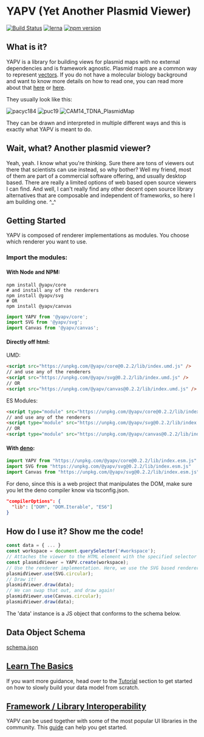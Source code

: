 # YAPV (**Y**et **A**nother **P**lasmid **V**iewer)

[![Build Status](https://travis-ci.com/mycql/yapv.svg?branch=master)](https://travis-ci.com/mycql/yapv)
[![lerna](https://img.shields.io/badge/maintained%20with-lerna-cc00ff.svg)](https://lerna.js.org/)
[![npm version](https://badge.fury.io/js/%40yapv%2Fcore.svg)](https://badge.fury.io/js/%40yapv%2Fcore)

## What is it?

YAPV is a library for building views for plasmid maps with no external dependencies and is framework agnostic. Plasmid maps are a common way to represent [vectors](https://en.wikipedia.org/wiki/Vector_%28molecular_biology%29). If you do not have a molecular biology background and want to know more details on how to read one, you can read more about that [here](https://bitesizebio.com/43119/the-beginners-guide-to-reading-plasmid-maps/) or [here](https://pediaa.com/how-to-read-a-plasmid-map/).

They usually look like this:

![pacyc184](https://www.bocascientific.com/images/pacyc184.gif "https://www.bocascientific.com/")
![puc19](https://www.bocascientific.com/images/puc19.gif "https://www.bocascientific.com/")
![CAM14_TDNA_PlasmidMap](http://2014.igem.org/wiki/images/thumb/0/09/CAM14_TDNA_PlasmidMap.png/180px-CAM14_TDNA_PlasmidMap.png "http://2014.igem.org")

They can be drawn and interpreted in multiple different ways and this is exactly what YAPV is meant to do.

## Wait, what? Another plasmid viewer?

Yeah, yeah. I know what you're thinking. Sure there are tons of viewers out there that scientists can use instead, so why bother? Well my friend, most of them are part of a commercial software offering, and usually desktop based. There are really a limited options of web based open source viewers I can find. And well, I can't really find any other decent open source library alternatives that are composable and independent of frameworks, so here I am building one. ^_^

## Getting Started

YAPV is composed of renderer implementations as modules. You choose which renderer you want to use.

### Import the modules:

#### With Node and NPM:
```shell
npm install @yapv/core
# and install any of the renderers
npm install @yapv/svg
# OR
npm install @yapv/canvas
```
```javascript
import YAPV from '@yapv/core';
import SVG from '@yapv/svg';
import Canvas from '@yapv/canvas';
```

#### Directly off html:
UMD:
```html
<script src="https://unpkg.com/@yapv/core@0.2.2/lib/index.umd.js" />
// and use any of the renderers
<script src="https://unpkg.com/@yapv/svg@0.2.2/lib/index.umd.js" />
// OR
<script src="https://unpkg.com/@yapv/canvas@0.2.2/lib/index.umd.js" />
```
ES Modules:
```html
<script type="module" src="https://unpkg.com/@yapv/core@0.2.2/lib/index.esm.js" />
// and use any of the renderers
<script type="module" src="https://unpkg.com/@yapv/svg@0.2.2/lib/index.esm.js" />
// OR
<script type="module" src="https://unpkg.com/@yapv/canvas@0.2.2/lib/index.esm.js" />
```

#### With [deno](https://deno.land):
```javascript
import YAPV from "https://unpkg.com/@yapv/core@0.2.2/lib/index.esm.js"
import SVG from "https://unpkg.com/@yapv/svg@0.2.2/lib/index.esm.js"
import Canvas from "https://unpkg.com/@yapv/svg@0.2.2/lib/index.esm.js"
```
For deno, since this is a web project that manipulates the DOM, make sure you let the deno compiler know via tsconfig.json.
```json
"compilerOptions": {
  "lib": ["DOM", "DOM.Iterable", "ES6"]
}
```

## How do I use it? Show me the code!
```javascript
const data = { ... }
const workspace = document.querySelector('#workspace');
// Attaches the viewer to the HTML element with the specified selector
const plasmidViewer = YAPV.create(workspace);
// Use the renderer implementation. Here, we use the SVG based renderer
plasmidViewer.use(SVG.circular);
// Draw it!
plasmidViewer.draw(data);
// We can swap that out, and draw again!
plasmidViewer.use(Canvas.circular);
plasmidViewer.draw(data);
```

The 'data' instance is a JS object that conforms to the schema below.

## Data Object Schema
[schema.json](https://ghcdn.rawgit.org/mycql/yapv/master/packages/core/src/schema.json ':include :type=code')

## [Learn The Basics](tutorial/)

If you want more guidance, head over to the [Tutorial](tutorial/) section to get started on how to slowly build your data model from scratch.

## [Framework / Library Interoperability](interop/)

YAPV can be used together with some of the most popular UI libraries in the community. This [guide](interop/) can help you get started.
